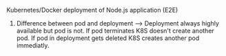 Kubernetes/Docker deployment of Node.js application (E2E)

1. Difference between pod and deployment --> Deployment always highly available but pod is not. If pod terminates K8S doesn't create another pod. If pod in deployment gets deleted K8S creates another pod immediatly. 